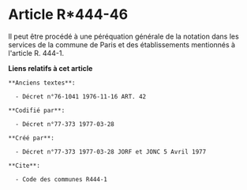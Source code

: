 # Article R*444-46

Il peut être procédé à une péréquation générale de la notation dans les services de la commune de Paris et des établissements
mentionnés à l'article R. 444-1.

**Liens relatifs à cet article**

	**Anciens textes**:

	  - Décret n°76-1041 1976-11-16 ART. 42

	**Codifié par**:

	  - Décret n°77-373 1977-03-28

	**Créé par**:

	  - Décret n°77-373 1977-03-28 JORF et JONC 5 Avril 1977

	**Cite**:

	  - Code des communes R444-1

